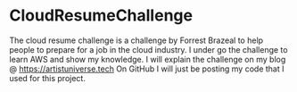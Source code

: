# CloudResumeChallenge
The cloud resume challenge is a challenge by Forrest Brazeal to help people to prepare for a job in the cloud industry.
I under go the challenge to learn AWS and show my knowledge.
I will explain the challenge on my blog @ https://artistuniverse.tech
On GitHub I will just be posting my code that I used for this project.
